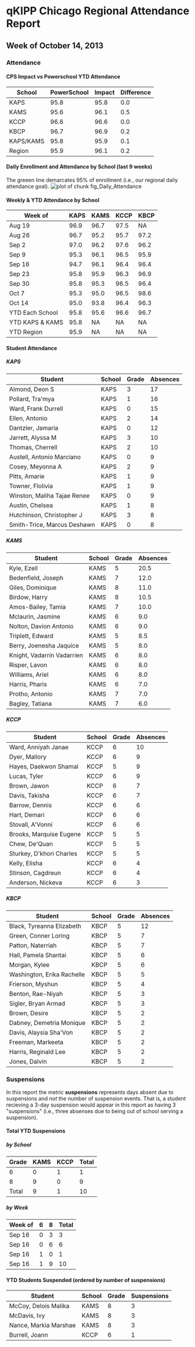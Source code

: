  qKIPP Chicago Regional Attendance Report
========================================================











Week of October 14, 2013
--------------------------------------------------------
### Attendance







#### CPS Impact vs Powerschool YTD Attendance
<table class="table table-responsive table-hover table-condensed table-striped">
 <thead>
  <tr>
   <th> School </th>
   <th> PowerSchool </th>
   <th> Impact </th>
   <th> Difference </th>
  </tr>
 </thead>
<tbody>
  <tr>
   <td> KAPS </td>
   <td> 95.8 </td>
   <td> 95.8 </td>
   <td> 0.0 </td>
  </tr>
  <tr>
   <td> KAMS </td>
   <td> 95.6 </td>
   <td> 96.1 </td>
   <td> 0.5 </td>
  </tr>
  <tr>
   <td> KCCP </td>
   <td> 96.6 </td>
   <td> 96.6 </td>
   <td> 0.0 </td>
  </tr>
  <tr>
   <td> KBCP </td>
   <td> 96.7 </td>
   <td> 96.9 </td>
   <td> 0.2 </td>
  </tr>
  <tr>
   <td> KAPS/KAMS </td>
   <td> 95.8 </td>
   <td> 95.9 </td>
   <td> 0.1 </td>
  </tr>
  <tr>
   <td> Region </td>
   <td> 95.9 </td>
   <td> 96.1 </td>
   <td> 0.2 </td>
  </tr>
</tbody>
</table>




#### Daily Enrollment and Attendance by School (last 9 weeks)
The greeen line demarcates 95% of enrollment (i.e., our regional daily attendance goal).
![plot of chunk fig_Daily_Attendance](figure/fig_Daily_Attendance.png) 


#### Weekly & YTD Attendance by School

<table class="table table-responsive table-hover table-condensed table-striped">
 <thead>
  <tr>
   <th> Week of </th>
   <th> KAPS </th>
   <th> KAMS </th>
   <th> KCCP </th>
   <th> KBCP </th>
  </tr>
 </thead>
<tbody>
  <tr>
   <td> Aug 19 </td>
   <td> 96.9 </td>
   <td> 96.7 </td>
   <td> 97.5 </td>
   <td> NA </td>
  </tr>
  <tr>
   <td> Aug 26 </td>
   <td> 96.7 </td>
   <td> 95.2 </td>
   <td> 95.7 </td>
   <td> 97.2 </td>
  </tr>
  <tr>
   <td> Sep 2 </td>
   <td> 97.0 </td>
   <td> 96.2 </td>
   <td> 97.6 </td>
   <td> 96.2 </td>
  </tr>
  <tr>
   <td> Sep 9 </td>
   <td> 95.3 </td>
   <td> 96.1 </td>
   <td> 96.5 </td>
   <td> 95.9 </td>
  </tr>
  <tr>
   <td> Sep 16 </td>
   <td> 94.7 </td>
   <td> 96.1 </td>
   <td> 96.4 </td>
   <td> 96.4 </td>
  </tr>
  <tr>
   <td> Sep 23 </td>
   <td> 95.8 </td>
   <td> 95.9 </td>
   <td> 96.3 </td>
   <td> 96.9 </td>
  </tr>
  <tr>
   <td> Sep 30 </td>
   <td> 95.8 </td>
   <td> 95.3 </td>
   <td> 96.5 </td>
   <td> 96.4 </td>
  </tr>
  <tr>
   <td> Oct 7 </td>
   <td> 95.3 </td>
   <td> 95.0 </td>
   <td> 96.5 </td>
   <td> 98.6 </td>
  </tr>
  <tr>
   <td> Oct 14 </td>
   <td> 95.0 </td>
   <td> 93.8 </td>
   <td> 96.4 </td>
   <td> 96.3 </td>
  </tr>
  <tr>
   <td> YTD Each School </td>
   <td> 95.8 </td>
   <td> 95.6 </td>
   <td> 96.6 </td>
   <td> 96.7 </td>
  </tr>
  <tr>
   <td> YTD KAPS & KAMS </td>
   <td> 95.8 </td>
   <td> NA </td>
   <td> NA </td>
   <td> NA </td>
  </tr>
  <tr>
   <td> YTD Region </td>
   <td> 95.9 </td>
   <td> NA </td>
   <td> NA </td>
   <td> NA </td>
  </tr>
</tbody>
</table>





#### Student Attendance 

##### KAPS
<table class="table table-responsive table-hover table-condensed table-striped">
 <thead>
  <tr>
   <th> Student </th>
   <th> School </th>
   <th> Grade </th>
   <th> Absences </th>
  </tr>
 </thead>
<tbody>
  <tr>
   <td> Almond, Deon S </td>
   <td> KAPS </td>
   <td> 3 </td>
   <td> 17 </td>
  </tr>
  <tr>
   <td> Pollard, Tra'mya </td>
   <td> KAPS </td>
   <td> 1 </td>
   <td> 16 </td>
  </tr>
  <tr>
   <td> Ward, Frank Durrell </td>
   <td> KAPS </td>
   <td> 0 </td>
   <td> 15 </td>
  </tr>
  <tr>
   <td> Ellen, Antonio </td>
   <td> KAPS </td>
   <td> 2 </td>
   <td> 14 </td>
  </tr>
  <tr>
   <td> Dantzler, Jamaria </td>
   <td> KAPS </td>
   <td> 0 </td>
   <td> 12 </td>
  </tr>
  <tr>
   <td> Jarrett, Alyssa M </td>
   <td> KAPS </td>
   <td> 3 </td>
   <td> 10 </td>
  </tr>
  <tr>
   <td> Thomas, Cherrell </td>
   <td> KAPS </td>
   <td> 2 </td>
   <td> 10 </td>
  </tr>
  <tr>
   <td> Austell, Antonio Marciano </td>
   <td> KAPS </td>
   <td> 0 </td>
   <td>  9 </td>
  </tr>
  <tr>
   <td> Cosey, Meyonna A </td>
   <td> KAPS </td>
   <td> 2 </td>
   <td>  9 </td>
  </tr>
  <tr>
   <td> Pitts, Amarie </td>
   <td> KAPS </td>
   <td> 1 </td>
   <td>  9 </td>
  </tr>
  <tr>
   <td> Towner, Flolivia </td>
   <td> KAPS </td>
   <td> 1 </td>
   <td>  9 </td>
  </tr>
  <tr>
   <td> Winston, Maliha Tajae Renee </td>
   <td> KAPS </td>
   <td> 0 </td>
   <td>  9 </td>
  </tr>
  <tr>
   <td> Austin, Chelsea </td>
   <td> KAPS </td>
   <td> 1 </td>
   <td>  8 </td>
  </tr>
  <tr>
   <td> Hutchinson, Christopher J </td>
   <td> KAPS </td>
   <td> 3 </td>
   <td>  8 </td>
  </tr>
  <tr>
   <td> Smith-Trice, Marcus Deshawn </td>
   <td> KAPS </td>
   <td> 0 </td>
   <td>  8 </td>
  </tr>
</tbody>
</table>


##### KAMS
<table class="table table-responsive table-hover table-condensed table-striped">
 <thead>
  <tr>
   <th> Student </th>
   <th> School </th>
   <th> Grade </th>
   <th> Absences </th>
  </tr>
 </thead>
<tbody>
  <tr>
   <td> Kyle, Ezell </td>
   <td> KAMS </td>
   <td> 5 </td>
   <td> 20.5 </td>
  </tr>
  <tr>
   <td> Bedenfield, Joseph </td>
   <td> KAMS </td>
   <td> 7 </td>
   <td> 12.0 </td>
  </tr>
  <tr>
   <td> Giles, Dominique </td>
   <td> KAMS </td>
   <td> 8 </td>
   <td> 11.0 </td>
  </tr>
  <tr>
   <td> Birdow, Harry </td>
   <td> KAMS </td>
   <td> 8 </td>
   <td> 10.5 </td>
  </tr>
  <tr>
   <td> Amos-Bailey, Tamia </td>
   <td> KAMS </td>
   <td> 7 </td>
   <td> 10.0 </td>
  </tr>
  <tr>
   <td> Mclaurin, Jasmine </td>
   <td> KAMS </td>
   <td> 6 </td>
   <td>  9.0 </td>
  </tr>
  <tr>
   <td> Nolton, Davion Antonio </td>
   <td> KAMS </td>
   <td> 6 </td>
   <td>  9.0 </td>
  </tr>
  <tr>
   <td> Triplett, Edward </td>
   <td> KAMS </td>
   <td> 5 </td>
   <td>  8.5 </td>
  </tr>
  <tr>
   <td> Berry, Joenesha Jaquice </td>
   <td> KAMS </td>
   <td> 5 </td>
   <td>  8.0 </td>
  </tr>
  <tr>
   <td> Knight, Vadarrin Vadarrien </td>
   <td> KAMS </td>
   <td> 6 </td>
   <td>  8.0 </td>
  </tr>
  <tr>
   <td> Risper, Lavon </td>
   <td> KAMS </td>
   <td> 6 </td>
   <td>  8.0 </td>
  </tr>
  <tr>
   <td> Williams, Ariel </td>
   <td> KAMS </td>
   <td> 6 </td>
   <td>  8.0 </td>
  </tr>
  <tr>
   <td> Harris, Pharis </td>
   <td> KAMS </td>
   <td> 6 </td>
   <td>  7.0 </td>
  </tr>
  <tr>
   <td> Protho, Antonio </td>
   <td> KAMS </td>
   <td> 7 </td>
   <td>  7.0 </td>
  </tr>
  <tr>
   <td> Bagley, Tatiana </td>
   <td> KAMS </td>
   <td> 7 </td>
   <td>  6.0 </td>
  </tr>
</tbody>
</table>


##### KCCP
<table class="table table-responsive table-hover table-condensed table-striped">
 <thead>
  <tr>
   <th> Student </th>
   <th> School </th>
   <th> Grade </th>
   <th> Absences </th>
  </tr>
 </thead>
<tbody>
  <tr>
   <td> Ward, Anniyah Janae </td>
   <td> KCCP </td>
   <td> 6 </td>
   <td> 10 </td>
  </tr>
  <tr>
   <td> Dyer, Mallory </td>
   <td> KCCP </td>
   <td> 6 </td>
   <td>  9 </td>
  </tr>
  <tr>
   <td> Hayes, Daekwon Shamal </td>
   <td> KCCP </td>
   <td> 5 </td>
   <td>  9 </td>
  </tr>
  <tr>
   <td> Lucas, Tyler </td>
   <td> KCCP </td>
   <td> 6 </td>
   <td>  9 </td>
  </tr>
  <tr>
   <td> Brown, Jawon </td>
   <td> KCCP </td>
   <td> 6 </td>
   <td>  7 </td>
  </tr>
  <tr>
   <td> Davis, Takisha </td>
   <td> KCCP </td>
   <td> 6 </td>
   <td>  7 </td>
  </tr>
  <tr>
   <td> Barrow, Dennis </td>
   <td> KCCP </td>
   <td> 6 </td>
   <td>  6 </td>
  </tr>
  <tr>
   <td> Hart, Demari </td>
   <td> KCCP </td>
   <td> 6 </td>
   <td>  6 </td>
  </tr>
  <tr>
   <td> Stovall, A'Vonni </td>
   <td> KCCP </td>
   <td> 6 </td>
   <td>  6 </td>
  </tr>
  <tr>
   <td> Brooks, Marquise Eugene </td>
   <td> KCCP </td>
   <td> 5 </td>
   <td>  5 </td>
  </tr>
  <tr>
   <td> Chew, De'Quan </td>
   <td> KCCP </td>
   <td> 5 </td>
   <td>  5 </td>
  </tr>
  <tr>
   <td> Sturkey, D'khori Charles </td>
   <td> KCCP </td>
   <td> 5 </td>
   <td>  5 </td>
  </tr>
  <tr>
   <td> Kelly, Elisha </td>
   <td> KCCP </td>
   <td> 6 </td>
   <td>  4 </td>
  </tr>
  <tr>
   <td> Stinson, Cagdreun </td>
   <td> KCCP </td>
   <td> 6 </td>
   <td>  4 </td>
  </tr>
  <tr>
   <td> Anderson, Nickeva </td>
   <td> KCCP </td>
   <td> 6 </td>
   <td>  3 </td>
  </tr>
</tbody>
</table>


##### KBCP
<table class="table table-responsive table-hover table-condensed table-striped">
 <thead>
  <tr>
   <th> Student </th>
   <th> School </th>
   <th> Grade </th>
   <th> Absences </th>
  </tr>
 </thead>
<tbody>
  <tr>
   <td> Black, Tyreanna Elizabeth </td>
   <td> KBCP </td>
   <td> 5 </td>
   <td> 12 </td>
  </tr>
  <tr>
   <td> Green, Conner Loring </td>
   <td> KBCP </td>
   <td> 5 </td>
   <td>  7 </td>
  </tr>
  <tr>
   <td> Patton, Naterriah </td>
   <td> KBCP </td>
   <td> 5 </td>
   <td>  7 </td>
  </tr>
  <tr>
   <td> Hall, Pamela Shantai </td>
   <td> KBCP </td>
   <td> 5 </td>
   <td>  6 </td>
  </tr>
  <tr>
   <td> Morgan, Kylee </td>
   <td> KBCP </td>
   <td> 5 </td>
   <td>  6 </td>
  </tr>
  <tr>
   <td> Washington, Erika Rachelle </td>
   <td> KBCP </td>
   <td> 5 </td>
   <td>  5 </td>
  </tr>
  <tr>
   <td> Frierson, Myshun </td>
   <td> KBCP </td>
   <td> 5 </td>
   <td>  4 </td>
  </tr>
  <tr>
   <td> Benton, Rae-Niyah </td>
   <td> KBCP </td>
   <td> 5 </td>
   <td>  3 </td>
  </tr>
  <tr>
   <td> Sigler, Bryan Armad </td>
   <td> KBCP </td>
   <td> 5 </td>
   <td>  3 </td>
  </tr>
  <tr>
   <td> Brown, Desire </td>
   <td> KBCP </td>
   <td> 5 </td>
   <td>  2 </td>
  </tr>
  <tr>
   <td> Dabney, Demetria Monique </td>
   <td> KBCP </td>
   <td> 5 </td>
   <td>  2 </td>
  </tr>
  <tr>
   <td> Davis, Alaysia Sha'Von </td>
   <td> KBCP </td>
   <td> 5 </td>
   <td>  2 </td>
  </tr>
  <tr>
   <td> Freeman, Markeeta </td>
   <td> KBCP </td>
   <td> 5 </td>
   <td>  2 </td>
  </tr>
  <tr>
   <td> Harris, Reginald Lee </td>
   <td> KBCP </td>
   <td> 5 </td>
   <td>  2 </td>
  </tr>
  <tr>
   <td> Jones, Dalvin </td>
   <td> KBCP </td>
   <td> 5 </td>
   <td>  2 </td>
  </tr>
</tbody>
</table>


### Suspensions
In this report the metric **suspensions** represents days absent due to suspensions and *not* the number of suspension events. That is, a student recieving a 3-day suspension would appear in this report as having 3 "suspensions" (i.e., three absenses due to being out of school serving a suspension).


#### Total YTD Suspensions 
##### by School 
<table class="table table-responsive table-hover table-condensed table-striped">
 <thead>
  <tr>
   <th> Grade </th>
   <th> KAMS </th>
   <th> KCCP </th>
   <th> Total </th>
  </tr>
 </thead>
<tbody>
  <tr>
   <td> 6 </td>
   <td> 0 </td>
   <td> 1 </td>
   <td>  1 </td>
  </tr>
  <tr>
   <td> 8 </td>
   <td> 9 </td>
   <td> 0 </td>
   <td>  9 </td>
  </tr>
  <tr>
   <td> Total </td>
   <td> 9 </td>
   <td> 1 </td>
   <td> 10 </td>
  </tr>
</tbody>
</table>

##### by Week

<table class="table table-responsive table-hover table-condensed table-striped">
 <thead>
  <tr>
   <th> Week of </th>
   <th> 6 </th>
   <th> 8 </th>
   <th> Total </th>
  </tr>
 </thead>
<tbody>
  <tr>
   <td> Sep 16 </td>
   <td> 0 </td>
   <td> 3 </td>
   <td>  3 </td>
  </tr>
  <tr>
   <td> Sep 16 </td>
   <td> 0 </td>
   <td> 6 </td>
   <td>  6 </td>
  </tr>
  <tr>
   <td> Sep 16 </td>
   <td> 1 </td>
   <td> 0 </td>
   <td>  1 </td>
  </tr>
  <tr>
   <td> Sep 16 </td>
   <td> 1 </td>
   <td> 9 </td>
   <td> 10 </td>
  </tr>
</tbody>
</table>


#### YTD Students Suspended (ordered by number of suspensions)
<table class="table table-responsive table-hover table-condensed table-striped">
 <thead>
  <tr>
   <th> Student </th>
   <th> School </th>
   <th> Grade </th>
   <th> Suspensions </th>
  </tr>
 </thead>
<tbody>
  <tr>
   <td> McCoy, Delois Malika </td>
   <td> KAMS </td>
   <td> 8 </td>
   <td> 3 </td>
  </tr>
  <tr>
   <td> McDavis, Ivy </td>
   <td> KAMS </td>
   <td> 8 </td>
   <td> 3 </td>
  </tr>
  <tr>
   <td> Nance, Markia Marshae </td>
   <td> KAMS </td>
   <td> 8 </td>
   <td> 3 </td>
  </tr>
  <tr>
   <td> Burrell, Joann </td>
   <td> KCCP </td>
   <td> 6 </td>
   <td> 1 </td>
  </tr>
</tbody>
</table>




